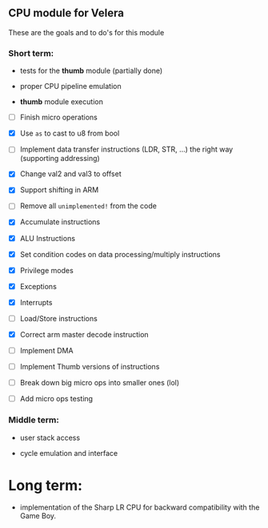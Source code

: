 ## CPU module for Velera

These are the goals and to do's for this module

### Short term:

- tests for the **thumb** module (partially done)

- proper CPU pipeline emulation

- **thumb** module execution

- [ ] Finish micro operations

- [X] Use `as` to cast to u8 from bool
- [ ] Implement data transfer instructions (LDR, STR, ...) the right way (supporting addressing)
- [X] Change val2 and val3 to offset
- [X] Support shifting in ARM
- [ ] Remove all `unimplemented!` from the code
- [X] Accumulate instructions
- [X] ALU Instructions
- [X] Set condition codes on data processing/multiply instructions
- [X] Privilege modes
- [X] Exceptions
- [X] Interrupts
- [ ] Load/Store instructions
- [X] Correct arm master decode instruction
- [ ] Implement DMA
- [ ] Implement Thumb versions of instructions
- [ ] Break down big micro ops into smaller ones (lol)
- [ ] Add micro ops testing

### Middle term:

- user stack access

- cycle emulation and interface

# Long term:

- implementation of the Sharp LR CPU for backward compatibility with the Game Boy.
